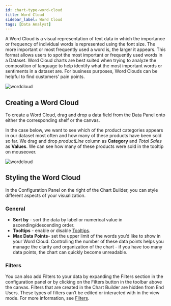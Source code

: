 ```yaml
---
id: chart-type-word-cloud
title: Word Cloud
sidebar_label: Word Cloud
tags: [Data Analyst]
---
```


<div style={{textAlign: "justify"}}>

A Word Cloud is a visual representation of text data in which the importance or frequency of individual words is represented using the font size. The more important or most frequently used a word is, the larger it appears. This format allows users to spot the most important or frequently used words in a Dataset. Word Cloud charts are best suited when trying to analyze the composition of language to help identify what the most important words or sentiments in a dataset are. For business purposes, Word Clouds can be helpful to find customers' pain points.

![wordcloud](https://s3.amazonaws.com/cdn.qrvey.com/documentation_assets/ui-docs/dataviews/chart-types-all/Wordcloud/wordcloud.png#thumbnail)


## Creating a Word Cloud
To create a Word Cloud, drag and drop a data field from the Data Panel onto either the corresponding shelf or the canvas. 

In the case below, we want to see which of the product categories appears in our dataset most often and how many of these products have been sold so far. We drag and drop *productLine* column as **Category** and *Total Sales* as **Values**. We can see how many of these products were sold in the tooltip on mouseover.  

![wordcloud](https://s3.amazonaws.com/cdn.qrvey.com/documentation_assets/ui-docs/dataviews/chart-types-all/Wordcloud/create.gif#thumbnail)




## Styling the Word Cloud
In the Configuration Panel on the right of the Chart Builder, you can style different aspects of your visualization.

### General
* **Sort by** - sort the data by label or numerical value in ascending/descending order.
* **Tooltips** - enable or disable [Tooltips](../tooltips.md). 
* **Max Data Points**- set the upper limit of the words you’d like to show in your Word Cloud. Controlling the number of these data points helps you manage the clarity and organization of the chart - if you have too many data points, the chart can quickly become unreadable.

### Filters
You can also add Filters to your data by expanding the Filters section in the configuration panel or by clicking on the Filters button in the toolbar above the canvas. 
Filters that are created in the Chart Builder are hidden from End Users. These types of filters can’t be edited or interacted with in the view mode. For more information, see [Filters](../configure-charts/chart-filters.md).


</div>